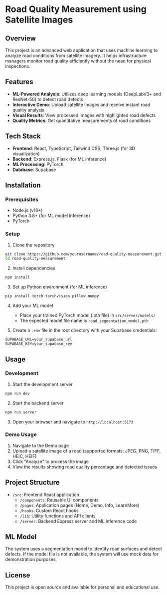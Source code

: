 # Road Quality Measurement using Satellite Images

## Overview
This project is an advanced web application that uses machine learning to analyze road conditions from satellite imagery. It helps infrastructure managers monitor road quality efficiently without the need for physical inspections.

## Features
- **ML-Powered Analysis**: Utilizes deep learning models (DeepLabV3+ and ResNet-50) to detect road defects
- **Interactive Demo**: Upload satellite images and receive instant road quality analysis
- **Visual Results**: View processed images with highlighted road defects
- **Quality Metrics**: Get quantitative measurements of road conditions

## Tech Stack
- **Frontend**: React, TypeScript, Tailwind CSS, Three.js (for 3D visualization)
- **Backend**: Express.js, Flask (for ML inference)
- **ML Processing**: PyTorch
- **Database**: Supabase

## Installation

### Prerequisites
- Node.js (v16+)
- Python 3.8+ (for ML model inference)
- PyTorch

### Setup

1. Clone the repository
```bash
git clone https://github.com/yourusername/road-quality-measurement.git
cd road-quality-measurement
```

2. Install dependencies
```bash
npm install
```

3. Set up Python environment (for ML inference)
```bash
pip install torch torchvision pillow numpy
```

4. Add your ML model
   - Place your trained PyTorch model (.pth file) in `src/server/models/`
   - The expected model file name is `road_segmentation_model.pth`

5. Create a `.env` file in the root directory with your Supabase credentials:
```
SUPABASE_URL=your_supabase_url
SUPABASE_KEY=your_supabase_key
```

## Usage

### Development

1. Start the development server
```bash
npm run dev
```

2. Start the backend server
```bash
npm run server
```

3. Open your browser and navigate to `http://localhost:5173`

### Demo Usage

1. Navigate to the Demo page
2. Upload a satellite image of a road (supported formats: JPEG, PNG, TIFF, HEIC, HEIF)
3. Click "Analyze" to process the image
4. View the results showing road quality percentage and detected issues

## Project Structure

- `/src`: Frontend React application
  - `/components`: Reusable UI components
  - `/pages`: Application pages (Home, Demo, Info, LearnMore)
  - `/hooks`: Custom React hooks
  - `/lib`: Utility functions and API clients
  - `/server`: Backend Express server and ML inference code

## ML Model

The system uses a segmentation model to identify road surfaces and detect defects. If the model file is not available, the system will use mock data for demonstration purposes.

## License

This project is open source and available for personal and educational use.